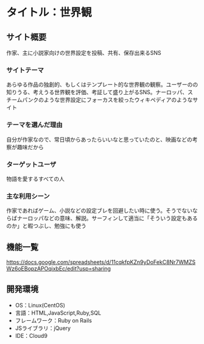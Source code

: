 # タイトル：世界観

## サイト概要
作家、主に小説家向けの世界設定を投稿、共有、保存出来るSNS

### サイトテーマ
あらゆる作品の独創的、もしくはテンプレート的な世界観の観察。ユーザーのの知りうる、考えうる世界観を評価、考証して盛り上がるSNS。ナーロッパ、スチームパンクのような世界設定にフォーカスを絞ったウィキペディアのようなサイト

### テーマを選んだ理由
自分が作家なので、常日頃からあったらいいなと思っていたのと、映画などの考察が趣味だから

### ターゲットユーザ
物語を愛するすべての人

### 主な利用シーン
作家であればゲーム、小説などの設定ブレを回避したい時に使う。そうでないならばナーロッパなどの意味、解説。サーフィンして適当に「そういう設定もあるのか」と暇つぶし、勉強にも使う


## 機能一覧
<https://docs.google.com/spreadsheets/d/11cqkfpKZn9yDoFekC8Nr7WMZSWz6oEBopzAPOqixbEc/edit?usp=sharing>

## 開発環境
- OS：Linux(CentOS)
- 言語：HTML,JavaScript,Ruby,SQL
- フレームワーク：Ruby on Rails
- JSライブラリ：jQuery
- IDE：Cloud9

